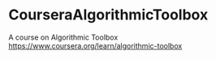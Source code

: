 # CourseraAlgorithmicToolbox
A course on Algorithmic Toolbox https://www.coursera.org/learn/algorithmic-toolbox
